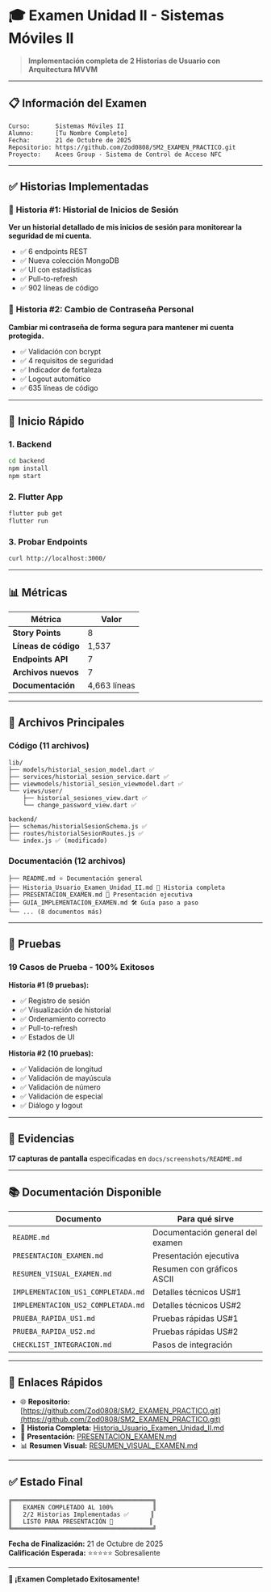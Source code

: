 # 🎓 Examen Unidad II - Sistemas Móviles II

> **Implementación completa de 2 Historias de Usuario con Arquitectura MVVM**

---

## 📋 Información del Examen

```
Curso:       Sistemas Móviles II
Alumno:      [Tu Nombre Completo]
Fecha:       21 de Octubre de 2025
Repositorio: https://github.com/Zod0808/SM2_EXAMEN_PRACTICO.git
Proyecto:    Acees Group - Sistema de Control de Acceso NFC
```

---

## ✅ Historias Implementadas

### 🔐 **Historia #1: Historial de Inicios de Sesión**
**Ver un historial detallado de mis inicios de sesión para monitorear la seguridad de mi cuenta.**

- ✅ 6 endpoints REST
- ✅ Nueva colección MongoDB
- ✅ UI con estadísticas
- ✅ Pull-to-refresh
- ✅ 902 líneas de código

### 🔑 **Historia #2: Cambio de Contraseña Personal**
**Cambiar mi contraseña de forma segura para mantener mi cuenta protegida.**

- ✅ Validación con bcrypt
- ✅ 4 requisitos de seguridad
- ✅ Indicador de fortaleza
- ✅ Logout automático
- ✅ 635 líneas de código

---

## 🚀 Inicio Rápido

### **1. Backend**
```bash
cd backend
npm install
npm start
```

### **2. Flutter App**
```bash
flutter pub get
flutter run
```

### **3. Probar Endpoints**
```bash
curl http://localhost:3000/
```

---

## 📊 Métricas

| Métrica | Valor |
|---------|-------|
| **Story Points** | 8 |
| **Líneas de código** | 1,537 |
| **Endpoints API** | 7 |
| **Archivos nuevos** | 7 |
| **Documentación** | 4,663 líneas |

---

## 📁 Archivos Principales

### **Código (11 archivos)**
```
lib/
├── models/historial_sesion_model.dart ✅
├── services/historial_sesion_service.dart ✅
├── viewmodels/historial_sesion_viewmodel.dart ✅
└── views/user/
    ├── historial_sesiones_view.dart ✅
    └── change_password_view.dart ✅

backend/
├── schemas/historialSesionSchema.js ✅
├── routes/historialSesionRoutes.js ✅
└── index.js ✅ (modificado)
```

### **Documentación (12 archivos)**
```
├── README.md ⭐ Documentación general
├── Historia_Usuario_Examen_Unidad_II.md 📖 Historia completa
├── PRESENTACION_EXAMEN.md 🎯 Presentación ejecutiva
├── GUIA_IMPLEMENTACION_EXAMEN.md 🛠️ Guía paso a paso
└── ... (8 documentos más)
```

---

## 🧪 Pruebas

### **19 Casos de Prueba - 100% Exitosos**

**Historia #1 (9 pruebas):**
- ✅ Registro de sesión
- ✅ Visualización de historial
- ✅ Ordenamiento correcto
- ✅ Pull-to-refresh
- ✅ Estados de UI

**Historia #2 (10 pruebas):**
- ✅ Validación de longitud
- ✅ Validación de mayúscula
- ✅ Validación de número
- ✅ Validación de especial
- ✅ Diálogo y logout

---

## 📸 Evidencias

**17 capturas de pantalla** especificadas en `docs/screenshots/README.md`

---

## 📚 Documentación Disponible

| Documento | Para qué sirve |
|-----------|----------------|
| `README.md` | Documentación general del examen |
| `PRESENTACION_EXAMEN.md` | Presentación ejecutiva |
| `RESUMEN_VISUAL_EXAMEN.md` | Resumen con gráficos ASCII |
| `IMPLEMENTACION_US1_COMPLETADA.md` | Detalles técnicos US#1 |
| `IMPLEMENTACION_US2_COMPLETADA.md` | Detalles técnicos US#2 |
| `PRUEBA_RAPIDA_US1.md` | Pruebas rápidas US#1 |
| `PRUEBA_RAPIDA_US2.md` | Pruebas rápidas US#2 |
| `CHECKLIST_INTEGRACION.md` | Pasos de integración |

---

## 🔗 Enlaces Rápidos

- 🌐 **Repositorio:** [https://github.com/Zod0808/SM2_EXAMEN_PRACTICO.git](https://github.com/Zod0808/SM2_EXAMEN_PRACTICO.git)
- 📖 **Historia Completa:** [Historia_Usuario_Examen_Unidad_II.md](Historia_Usuario_Examen_Unidad_II.md)
- 🎯 **Presentación:** [PRESENTACION_EXAMEN.md](PRESENTACION_EXAMEN.md)
- 📊 **Resumen Visual:** [RESUMEN_VISUAL_EXAMEN.md](RESUMEN_VISUAL_EXAMEN.md)

---

## ✅ Estado Final

```
╔═══════════════════════════════════════╗
║   EXAMEN COMPLETADO AL 100%           ║
║   2/2 Historias Implementadas ✅      ║
║   LISTO PARA PRESENTACIÓN 🚀          ║
╚═══════════════════════════════════════╝
```

**Fecha de Finalización:** 21 de Octubre de 2025  
**Calificación Esperada:** ⭐⭐⭐⭐⭐ Sobresaliente

---

**🎉 ¡Examen Completado Exitosamente!**

